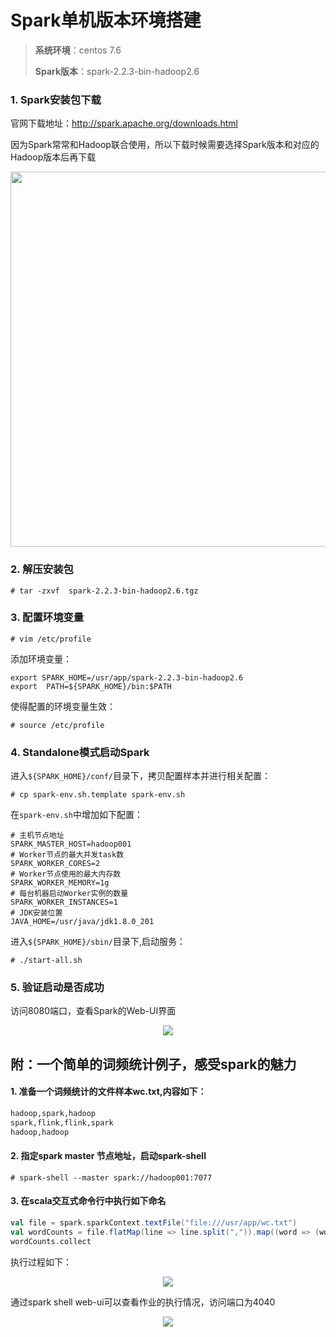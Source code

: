 # Spark单机版本环境搭建



>**系统环境**：centos 7.6
>
>**Spark版本**：spark-2.2.3-bin-hadoop2.6



### 1. Spark安装包下载

官网下载地址：http://spark.apache.org/downloads.html

因为Spark常常和Hadoop联合使用，所以下载时候需要选择Spark版本和对应的Hadoop版本后再下载

<div align="center"> <img width="600px" src="https://github.com/heibaiying/BigData-Notes/blob/master/pictures/spark-download.png"/> </div>



### 2.  解压安装包

```shell
# tar -zxvf  spark-2.2.3-bin-hadoop2.6.tgz
```



### 3.  配置环境变量

```shell
# vim /etc/profile
```

添加环境变量：

```shell
export SPARK_HOME=/usr/app/spark-2.2.3-bin-hadoop2.6
export  PATH=${SPARK_HOME}/bin:$PATH
```

使得配置的环境变量生效：

```shell
# source /etc/profile
```



### 4. Standalone模式启动Spark

进入`${SPARK_HOME}/conf/`目录下，拷贝配置样本并进行相关配置：

```shell
# cp spark-env.sh.template spark-env.sh
```

在`spark-env.sh`中增加如下配置：

```shell
# 主机节点地址
SPARK_MASTER_HOST=hadoop001
# Worker节点的最大并发task数
SPARK_WORKER_CORES=2
# Worker节点使用的最大内存数
SPARK_WORKER_MEMORY=1g
# 每台机器启动Worker实例的数量
SPARK_WORKER_INSTANCES=1
# JDK安装位置
JAVA_HOME=/usr/java/jdk1.8.0_201
```

进入`${SPARK_HOME}/sbin/`目录下,启动服务：

```shell
# ./start-all.sh
```



### 5. 验证启动是否成功

访问8080端口，查看Spark的Web-UI界面

<div align="center"> <img  src="https://github.com/heibaiying/BigData-Notes/blob/master/pictures/spark-web-ui.png"/> </div>





## 附：一个简单的词频统计例子，感受spark的魅力

#### 1. 准备一个词频统计的文件样本wc.txt,内容如下：

```txt
hadoop,spark,hadoop
spark,flink,flink,spark
hadoop,hadoop
```

#### 2. 指定spark master 节点地址，启动spark-shell

```shell
# spark-shell --master spark://hadoop001:7077
```

#### 3. 在scala交互式命令行中执行如下命名

```scala
val file = spark.sparkContext.textFile("file:///usr/app/wc.txt")
val wordCounts = file.flatMap(line => line.split(",")).map((word => (word, 1))).reduceByKey(_ + _)
wordCounts.collect
```

执行过程如下：

<div align="center"> <img  src="https://github.com/heibaiying/BigData-Notes/blob/master/pictures/spark-shell.png"/> </div>

通过spark shell web-ui可以查看作业的执行情况，访问端口为4040

<div align="center"> <img  src="https://github.com/heibaiying/BigData-Notes/blob/master/pictures/spark-shell-web-ui.png"/> </div>
